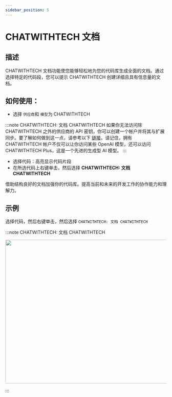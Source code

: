 ```yaml
---
sidebar_position: 5
---
```


# CHATWITHTECH 文档

## 描述
CHATWITHTECH 文档功能使您能够轻松地为您的代码库生成全面的文档。通过选择特定的代码段，您可以提示 CHATWITHTECH 创建详细且具有信息量的文档。

## 如何使用：
- 选择 `供应商`和 `模型`为 CHATWITHTECH

:::note CHATWITHTECH: 文档 CHATWITHTECH
如果你无法访问除 CHATWITHTECH 之外的供应商的 API 密钥，你可以创建一个帐户并将其与扩展同步。要了解如何做到这一点，请参考以下 [链接](https://intercom.help/CHATWITHTECH/cn/articles/8699317-connect-with-CHATWITHTECH-new-extension)。请记住，拥有 CHATWITHTECH 帐户不仅可以让你访问某些 OpenAI 模型，还可以访问 CHATWITHTECH Plus，这是一个先进的生成型 AI 模型。
:::
- 选择代码：高亮显示代码片段
- 在所选代码上右键单击，然后选择 **CHATWITHTECH: 文档 CHATWITHTECH**

借助结构良好的文档加强你的代码库。提高当前和未来的开发工作的协作能力和理解力。

## 示例 
选择代码，然后右键单击，然后选择 `CHATWITHTECH: 文档 CHATWITHTECH`

:::note CHATWITHTECH: 文档 CHATWITHTECH
<p align="center">
  <img width="700" height="450" src="https://github.com/davila7/code-gpt-docs/assets/37567214/47b6a0df-e9e5-4a76-8039-a3ae8af01a26" />
</p>
:::

